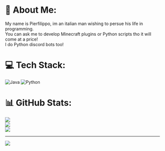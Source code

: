 # 💫 About Me:
My name is Pierfilippo, im an italian man wishing to persue his life in programming.<br>You can ask me to develop Minecraft plugins or Python scripts tho it will come at a price!<br>I do Python discord bots too!


# 💻 Tech Stack:
![Java](https://img.shields.io/badge/java-%23ED8B00.svg?style=for-the-badge&logo=java&logoColor=white) ![Python](https://img.shields.io/badge/python-3670A0?style=for-the-badge&logo=python&logoColor=ffdd54)
# 📊 GitHub Stats:
![](https://github-readme-stats.vercel.app/api?username=itsludgerr&theme=dark&hide_border=false&include_all_commits=true&count_private=false)<br/>
![](https://github-readme-streak-stats.herokuapp.com/?user=itsludgerr&theme=dark&hide_border=false)<br/>
![](https://github-readme-stats.vercel.app/api/top-langs/?username=itsludgerr&theme=dark&hide_border=false&include_all_commits=true&count_private=false&layout=compact)

---
[![](https://visitcount.itsvg.in/api?id=itsludgerr&icon=0&color=12)](https://visitcount.itsvg.in)
